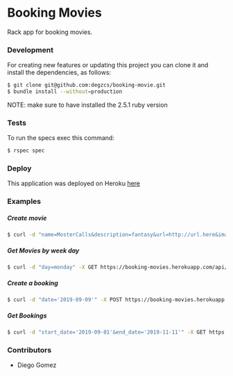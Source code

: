 Booking Movies
==

Rack app for booking movies.

### Development

For creating new features or updating this project you can clone it and install the dependencies, as follows:

```bash
$ git clone git@github.com:degzcs/booking-movie.git
$ bundle install --without=production
```

NOTE: make sure to have installed the 2.5.1 ruby version

### Tests
To run the specs exec this command:

```bash
$ rspec spec
```

### Deploy
This application was deployed on Heroku [here](https://booking-movies.herokuapp.com/)

### Examples

##### Create movie
```bash
$ curl -d "name=MosterCalls&description=fantasy&url=http://url.here&image=basse64here&days_for_booking[]=monday" -X POST https://booking-movies.herokuapp.com/api/movies
```

##### Get Movies by week day
```bash
$ curl -d "day=monday" -X GET https://booking-movies.herokuapp.com/api/movies/by_day
```

##### Create a booking
```bash
$ curl -d "date='2019-09-09'" -X POST https://booking-movies.herokuapp.com/api/movies/1/bookings
```

##### Get Bookings
```bash
$ curl -d "start_date='2019-09-01'&end_date='2019-11-11'" -X GET https://booking-movies.herokuapp.com/api/bookings/by_dates
```

### Contributors
- Diego Gomez

